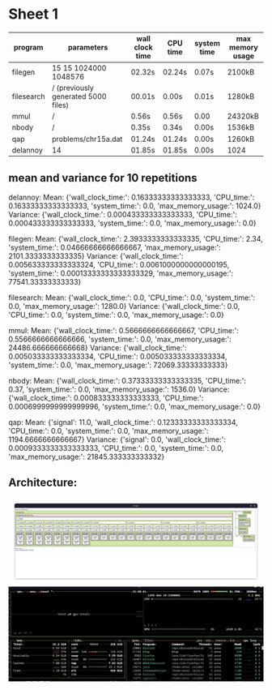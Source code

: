 # Sheet 1

| program | parameters | wall clock time | CPU time | system time | max memory usage |
|--|--|--|--|--|--|
| filegen | 15 15 1024000 1048576 | 02.32s | 02.24s | 0.07s | 2100kB |
| filesearch | / (previously generated 5000 files) | 00.01s | 0.00s | 0.01s | 1280kB |
| mmul | / | 0.56s | 0.56s | 0.00 | 24320kB |
| nbody | / | 0.35s | 0.34s | 0.00s | 1536kB |
| qap | problems/chr15a.dat | 01.24s | 01.24s | 0.00s | 1260kB |
| delannoy | 14 | 01.85s | 01.85s | 0.00s | 1024 |



## mean and variance for 10 repetitions
delannoy:
Mean: {'wall_clock_time:': 0.16333333333333333, 'CPU_time:': 0.16333333333333333, 'system_time:': 0.0, 'max_memory_usage:': 1024.0}
Variance: {'wall_clock_time:': 0.000433333333333333, 'CPU_time:': 0.000433333333333333, 'system_time:': 0.0, 'max_memory_usage:': 0.0}


filegen:
Mean: {'wall_clock_time:': 2.3933333333333335, 'CPU_time:': 2.34, 'system_time:': 0.04666666666666667, 'max_memory_usage:': 2101.3333333333335}
Variance: {'wall_clock_time:': 0.005633333333333324, 'CPU_time:': 0.0061000000000000195, 'system_time:': 0.00013333333333333329, 'max_memory_usage:': 77541.33333333333}


filesearch:
Mean: {'wall_clock_time:': 0.0, 'CPU_time:': 0.0, 'system_time:': 0.0, 'max_memory_usage:': 1280.0}
Variance: {'wall_clock_time:': 0.0, 'CPU_time:': 0.0, 'system_time:': 0.0, 'max_memory_usage:': 0.0}


mmul:
Mean: {'wall_clock_time:': 0.5666666666666667, 'CPU_time:': 0.5566666666666666, 'system_time:': 0.0, 'max_memory_usage:': 24486.666666666668}
Variance: {'wall_clock_time:': 0.005033333333333334, 'CPU_time:': 0.005033333333333334, 'system_time:': 0.0, 'max_memory_usage:': 72069.33333333333}


nbody:
Mean: {'wall_clock_time:': 0.37333333333333335, 'CPU_time:': 0.37, 'system_time:': 0.0, 'max_memory_usage:': 1536.0}
Variance: {'wall_clock_time:': 0.000833333333333333, 'CPU_time:': 0.0006999999999999996, 'system_time:': 0.0, 'max_memory_usage:': 0.0}


qap:
Mean: {'signal': 11.0, 'wall_clock_time:': 0.12333333333333334, 'CPU_time:': 0.0, 'system_time:': 0.0, 'max_memory_usage:': 1194.6666666666667}
Variance: {'signal': 0.0, 'wall_clock_time:': 0.0009333333333333333, 'CPU_time:': 0.0, 'system_time:': 0.0, 'max_memory_usage:': 21845.333333333332}


## Architecture:
![lstopo](image.png)
![btop](image-1.png)